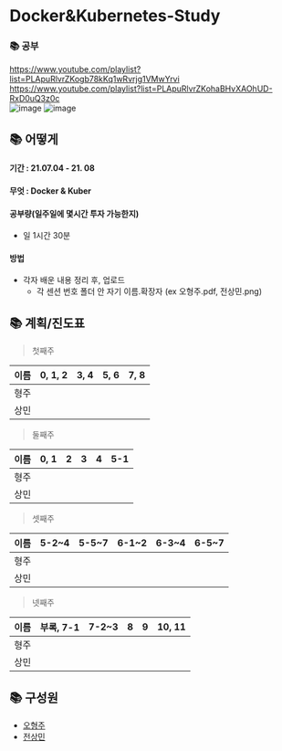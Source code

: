 # Docker&Kubernetes-Study

### 📚 공부
https://www.youtube.com/playlist?list=PLApuRlvrZKogb78kKq1wRvrjg1VMwYrvi  
https://www.youtube.com/playlist?list=PLApuRlvrZKohaBHvXAOhUD-RxD0uQ3z0c  
![image](https://user-images.githubusercontent.com/45033215/124386345-ebcb8480-dd14-11eb-814f-f473fdc5bc1d.png)
![image](https://user-images.githubusercontent.com/45033215/124386330-dfdfc280-dd14-11eb-9716-010179ba3af2.png)

## 📚 어떻게
#### 기간 : 21.07.04 - 21. 08
#### 무엇 : Docker & Kuber
#### 공부량(일주일에 몇시간 투자 가능한지)
* 일 1시간 30분
#### 방법
* 각자 배운 내용 정리 후, 업로드
  * 각 센션 번호 폴더 안 자기 이름.확장자 (ex 오형주.pdf, 전상민.png)

## 📚 계획/진도표
> 첫째주

|이름|0, 1, 2|3, 4|5, 6|7, 8|
|------|---|---|---|---|
|형주|||||
|상민|||||

> 둘째주

|이름|0, 1|2|3|4|5-1|
|------|---|---|---|---|---|
|형주||||||
|상민||||||

> 셋째주

|이름|5-2~4|5-5~7|6-1~2|6-3~4|6-5~7|
|------|---|---|---|---|---|
|형주||||||
|상민||||||

> 넷째주

|이름|부록, 7-1|7-2~3|8|9|10, 11|
|------|---|---|---|---|---|
|형주||||||
|상민||||||

## 📚 구성원
* [오형주](https://github.com/Loonie95)  
* [전상민](https://github.com/sangmandu)  
